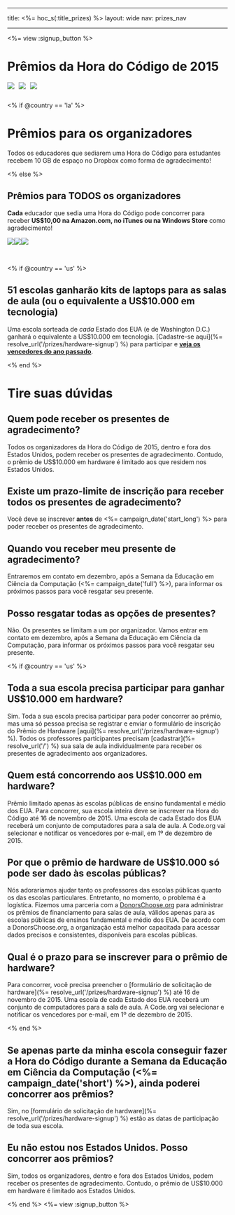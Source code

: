 * * *

title: <%= hoc_s(:title_prizes) %> layout: wide nav: prizes_nav

* * *

<%= view :signup_button %>

# Prêmios da Hora do Código de 2015

<img style="float: left; padding-right: 10px; padding-bottom: 10px;" src="/images/fill-260x200/prize1.jpg" />

<img style="float: left; padding-right: 10px; padding-bottom: 10px;" src="/images/fill-260x200/prize3.png" />

<img styel="float: left; padding-right: 10px; padding-bottom: 10px;" src="/images/fill-260x200/prize4.png" />

<p style="clear:both; height: 0px;">
  &nbsp;
</p>

<% if @country == 'la' %>

# Prêmios para os organizadores

Todos os educadores que sediarem uma Hora do Código para estudantes recebem 10 GB de espaço no Dropbox como forma de agradecimento!

<% else %>

## Prêmios para TODOS os organizadores

**Cada** educador que sedia uma Hora do Código pode concorrer para receber **US$10,00 na Amazon.com, no iTunes ou na Windows Store** como agradecimento!

<img style="float:left;" src="/images/fit-130/amazon_giftcards.png" />

<img style="float:left;" src="/images/fit-130/apple_giftcards.png" />

<img styel="float:left;" src="/images/fit-130/microsoft_giftcards.png" />

<p style="clear:both">
  &nbsp;
</p>

<% if @country == 'us' %>

## 51 escolas ganharão kits de laptops para as salas de aula (ou o equivalente a US$10.000 em tecnologia)

Uma escola sorteada de *cada* Estado dos EUA (e de Washington D.C.) ganhará o equivalente a US$10.000 em tecnologia. [Cadastre-se aqui](%= resolve_url('/prizes/hardware-signup') %) para participar e [**veja os vencedores do ano passado**](http://codeorg.tumblr.com/post/104109522378/prize-winners).

<% end %>

# Tire suas dúvidas

## Quem pode receber os presentes de agradecimento?

Todos os organizadores da Hora do Código de 2015, dentro e fora dos Estados Unidos, podem receber os presentes de agradecimento. Contudo, o prêmio de US$10.000 em hardware é limitado aos que residem nos Estados Unidos.

## Existe um prazo-limite de inscrição para receber todos os presentes de agradecimento?

Você deve se inscrever **antes** de <%= campaign_date('start_long') %> para poder receber os presentes de agradecimento.

## Quando vou receber meu presente de agradecimento?

Entraremos em contato em dezembro, após a Semana da Educação em Ciência da Computação (<%= campaign_date('full') %>), para informar os próximos passos para você resgatar seu presente.

## Posso resgatar todas as opções de presentes?

Não. Os presentes se limitam a um por organizador. Vamos entrar em contato em dezembro, após a Semana da Educação em Ciência da Computação, para informar os próximos passos para você resgatar seu presente.

<% if @country == 'us' %>

## Toda a sua escola precisa participar para ganhar US$10.000 em hardware?

Sim. Toda a sua escola precisa participar para poder concorrer ao prêmio, mas uma só pessoa precisa se registrar e enviar o formulário de inscrição do Prêmio de Hardware [aqui](%= resolve_url('/prizes/hardware-signup') %). Todos os professores participantes precisam [cadastrar](%= resolve_url('/') %) sua sala de aula individualmente para receber os presentes de agradecimento aos organizadores.

## Quem está concorrendo aos US$10.000 em hardware?

Prêmio limitado apenas às escolas públicas de ensino fundamental e médio dos EUA. Para concorrer, sua escola inteira deve se inscrever na Hora do Código até 16 de novembro de 2015. Uma escola de cada Estado dos EUA receberá um conjunto de computadores para a sala de aula. A Code.org vai selecionar e notificar os vencedores por e-mail, em 1º de dezembro de 2015.

## Por que o prêmio de hardware de US$10.000 só pode ser dado às escolas públicas?

Nós adoraríamos ajudar tanto os professores das escolas públicas quanto os das escolas particulares. Entretanto, no momento, o problema é a logística. Fizemos uma parceria com a [DonorsChoose.org](http://donorschoose.org) para administrar os prêmios de financiamento para salas de aula, válidos apenas para as escolas públicas de ensinos fundamental e médio dos EUA. De acordo com a DonorsChoose.org, a organização está melhor capacitada para acessar dados precisos e consistentes, disponíveis para escolas públicas.

## Qual é o prazo para se inscrever para o prêmio de hardware?

Para concorrer, você precisa preencher o [formulário de solicitação de hardware](%= resolve_url('/prizes/hardware-signup') %) até 16 de novembro de 2015. Uma escola de cada Estado dos EUA receberá um conjunto de computadores para a sala de aula. A Code.org vai selecionar e notificar os vencedores por e-mail, em 1º de dezembro de 2015.

<% end %>

## Se apenas parte da minha escola conseguir fazer a Hora do Código durante a Semana da Educação em Ciência da Computação (<%= campaign_date('short') %>), ainda poderei concorrer aos prêmios?

Sim, no [formulário de solicitação de hardware](%= resolve_url('/prizes/hardware-signup') %) estão as datas de participação de toda sua escola.

## Eu não estou nos Estados Unidos. Posso concorrer aos prêmios?

Sim, todos os organizadores, dentro e fora dos Estados Unidos, podem receber os presentes de agradecimento. Contudo, o prêmio de US$10.000 em hardware é limitado aos Estados Unidos.

<% end %> <%= view :signup_button %>